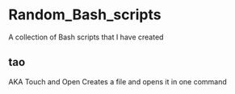 # Random_Bash_scripts
A collection of Bash scripts that I have created

## tao
AKA Touch and Open
Creates a file and opens it in one command

